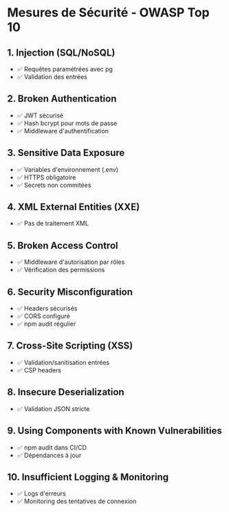 # Mesures de Sécurité - OWASP Top 10

## 1. Injection (SQL/NoSQL)
- ✅ Requêtes paramétrées avec pg
- ✅ Validation des entrées

## 2. Broken Authentication
- ✅ JWT sécurisé
- ✅ Hash bcrypt pour mots de passe
- ✅ Middleware d'authentification

## 3. Sensitive Data Exposure
- ✅ Variables d'environnement (.env)
- ✅ HTTPS obligatoire
- ✅ Secrets non commitées

## 4. XML External Entities (XXE)
- ✅ Pas de traitement XML

## 5. Broken Access Control
- ✅ Middleware d'autorisation par rôles
- ✅ Vérification des permissions

## 6. Security Misconfiguration
- ✅ Headers sécurisés
- ✅ CORS configuré
- ✅ npm audit régulier

## 7. Cross-Site Scripting (XSS)
- ✅ Validation/sanitisation entrées
- ✅ CSP headers

## 8. Insecure Deserialization
- ✅ Validation JSON stricte

## 9. Using Components with Known Vulnerabilities
- ✅ npm audit dans CI/CD
- ✅ Dépendances à jour

## 10. Insufficient Logging & Monitoring
- ✅ Logs d'erreurs
- ✅ Monitoring des tentatives de connexion